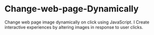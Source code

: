 # Change-web-page-Dynamically

Change web page image dynamically on click using JavaScript. I Create interactive experiences by altering images in response to user clicks.
